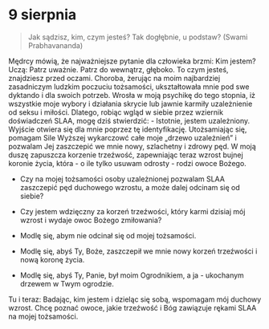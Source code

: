 
# 9 sierpnia

> Jak sądzisz, kim, czym jesteś?
Tak dogłębnie, u podstaw?
(Swami Prabhavananda)

Mędrcy mówią, że najważniejsze pytanie dla człowieka brzmi: Kim jestem? Uczą: Patrz uważnie. Patrz do wewnątrz, głęboko. To czym jesteś, znajdziesz przed oczami. Choroba, żerując na moim najbardziej zasadniczym ludzkim poczuciu tożsamości, ukształtowała mnie pod swe dyktando i dla swoich potrzeb. Wrosła w moją psychikę do tego stopnia, iż wszystkie moje wybory i działania skrycie lub jawnie karmiły uzależnienie od seksu i miłości. Dlatego, robiąc wgląd w siebie przez wziernik doświadczeń SLAA, mogę dziś stwierdzić: - Istotnie, jestem uzależniony. Wyjście otwiera się dla mnie poprzez tę identyfikację. Utożsamiając się, pomagam Sile Wyższej wykarczowć całe moje „drzewo uzależnień” i pozwalam Jej zaszczepić we mnie nowy, szlachetny i zdrowy pęd. W moją duszę zapuszcza korzenie trzeźwość, zapewniając teraz wzrost bujnej koronie życia, która - o ile tylko usuwam odrosty - rodzi owoce Bożego.

- Czy na mojej tożsamości osoby uzależnionej pozwalam SLAA zaszczepić pęd duchowego wzrostu, a może dalej odcinam się od siebie?
- Czy jestem wdzięczny za korzeń trzeźwości, który karmi dzisiaj mój wzrost i wydaje owoc Bożego zmiłowania?

- Modlę się, abym nie odcinał się od mojej tożsamości.
- Modlę się, abyś Ty, Boże, zaszczepił we mnie nowy korzeń trzeźwości i nową koronę życia.
- Modlę się, abyś Ty, Panie, był moim Ogrodnikiem, a ja - ukochanym drzewem w Twym ogrodzie.

Tu i teraz: Badając, kim jestem i dzieląc się sobą, wspomagam mój duchowy wzrost. Chcę poznać owoce, jakie trzeźwość i Bóg zawiązuje rękami SLAA na mojej tożsamości.

